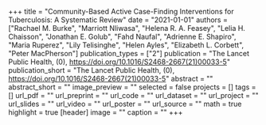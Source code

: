 +++
title = "Community-Based Active Case-Finding Interventions for Tuberculosis: A Systematic Review"
date = "2021-01-01"
authors = ["Rachael M. Burke", "Marriott Nliwasa", "Helena R. A. Feasey", "Lelia H. Chaisson", "Jonathan E. Golub", "Fahd Naufal", "Adrienne E. Shapiro", "Maria Ruperez", "Lily Telisinghe", "Helen Ayles", "Elizabeth L. Corbett", "Peter MacPherson"]
publication_types = ["2"]
publication = "The Lancet Public Health, (0), https://doi.org/10.1016/S2468-2667(21)00033-5"
publication_short = "The Lancet Public Health, (0), https://doi.org/10.1016/S2468-2667(21)00033-5"
abstract = ""
abstract_short = ""
image_preview = ""
selected = false
projects = []
tags = []
url_pdf = ""
url_preprint = ""
url_code = ""
url_dataset = ""
url_project = ""
url_slides = ""
url_video = ""
url_poster = ""
url_source = ""
math = true
highlight = true
[header]
image = ""
caption = ""
+++
